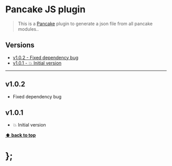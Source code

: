 Pancake JS plugin
=================

> This is a [Pancake](https://github.com/govau/pancake) plugin to generate a json file from all pancake modules..


## Versions

* [v1.0.2 - Fixed dependency bug](v102)
* [v1.0.1 - 💥 Initial version](v101)


----------------------------------------------------------------------------------------------------------------------------------------------------------------


## v1.0.2

- Fixed dependency bug


## v1.0.1

- 💥 Initial version


**[⬆ back to top](#contents)**


# };
